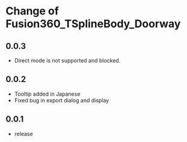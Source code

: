 # Change of Fusion360_TSplineBody_Doorway

## 0.0.3
+ Direct mode is not supported and blocked.

## 0.0.2
+ Tooltip added in Japanese
+ Fixed bug in export dialog and display

## 0.0.1
+ release